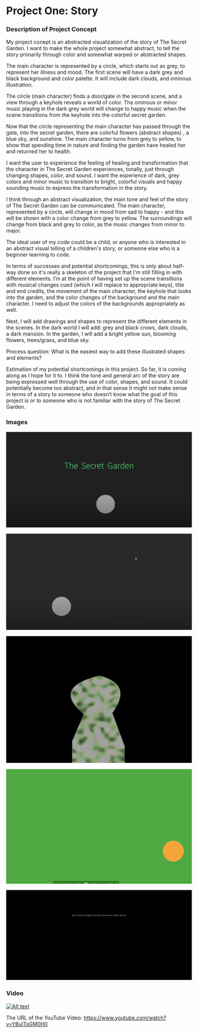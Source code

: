 # Project One: Story

### Description of Project Concept

My project conept is an abstracted visualization of the story of The Secret Garden. I want to make the whole project somewhat abstract, to tell the story primarily through color and somewhat warped or abstracted shapes.

The main character is represented by a circle, which starts out as grey, to represent her illness and mood.  The first scene will have a dark grey and black background and color palette. It will include dark clouds, and ominous illustration.

The circle (main character) finds a door/gate in the second scene, and a view through a keyhole reveals a world of color. The ominous or minor music playing in the dark grey world will change to happy music when the scene transitions from the keyhole into  the colorful secret garden. 

Now that the circle representing the main character has passed through the gate, into the secret garden, there are colorful flowers (abstract shapes) , a blue sky, and sunshine. The main character turns from grey to yellow, to show that spending time in nature and finding the garden have healed her and returned her to health.

I want the user to experience the feeling of healing and transformation that the character in The Secret Garden experiences, tonally, just through changing shapes, color, and sound.  I want the experience of dark, grey colors and minor music to transition to bright, colorful visuals and happy sounding music to express the transformation in the story.

I think through an abstract visualization, the main tone and feel of the story of The Secret Garden can be communicated. The main character, represented by a circle, will change in mood from sad to happy - and this will be shown with a color change from grey to yellow. The surroundings will change from black and grey to color, as the music changes from minor to major.

The ideal user of my code could be a child, or anyone who is interested in an abstract visual telling of a children's story, or someone else who is a beginner learning to code.

In terms of successes and potential shortcomings, this is only about half-way done so it's really a skeleton of the project that I'm still filling in with different elements. I’m at the point of having set up the scene transitions with musical changes cued (which I will replace to appropriate keys), title and end credits, the movement of the main character, the keyhole that looks into the garden, and the color changes of the background and the main character. I need to adjust the colors of the backgrounds appropriately as well. 

Next, I will add drawings and shapes to represent the different elements in the scenes. In the dark world I will add: grey and black crows, dark clouds, a dark mansion. In the garden, I will add a bright yellow sun, blooming flowers,  trees/grass, and blue sky. 

Process question: What is the easiest way to add these illustrated shapes and elements?  

Estimation of my potential shortcomings in this project. So far, it is coming along as I hope for it to. I think the tone and general arc of the story are being expressed well through the use of color, shapes, and sound. It could potentially become too abstract, and in that sense it might not make sense in terms of a story to someone who doesn’t know what the goal of this project is or to someone who is not familiar with the story of The Secret Garden. 


### Images 

![img](Images/pic0.PNG)

![img](Images/pic1.PNG)

![img](Images/pic2.PNG)

![img](Images/pic3.PNG)

![img](Images/pic4.PNG)


### Video

[![Alt text](https://img.youtube.com/vi/YBuITsGM0H0/0.jpg)](https://www.youtube.com/watch?v=YBuITsGM0H0)

The URL of the YouTube Video: https://www.youtube.com/watch?v=YBuITsGM0H0



 

 
